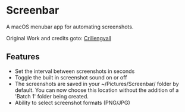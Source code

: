 # Screenbar
A macOS menubar app for automating screenshots.   

Original Work and credits goto: [Crillengvall](https://github.com/crilleengvall)

## Features
- Set the interval between screenshots in seconds
- Toggle the built in screenshot sound on or off
- The screenshots are saved in your ~/Pictures/Screenbar/ folder by default. You can now choose this location without the addition of a 'Batch 1' folder being created. 
- Ability to select screenshot formats (PNG/JPG)

